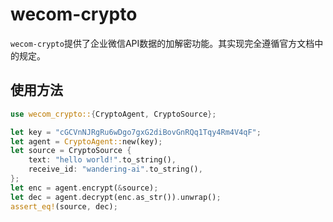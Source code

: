 # wecom-crypto
`wecom-crypto`提供了企业微信API数据的加解密功能。其实现完全遵循官方文档中的规定。

## 使用方法
```rust
use wecom_crypto::{CryptoAgent, CryptoSource};

let key = "cGCVnNJRgRu6wDgo7gxG2diBovGnRQq1Tqy4Rm4V4qF";
let agent = CryptoAgent::new(key);
let source = CryptoSource {
    text: "hello world!".to_string(),
    receive_id: "wandering-ai".to_string(),
};
let enc = agent.encrypt(&source);
let dec = agent.decrypt(enc.as_str()).unwrap();
assert_eq!(source, dec);
```
